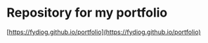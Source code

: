 # Repository for my portfolio
[https://fydiog.github.io/portfolio](https://fydiog.github.io/portfolio)
